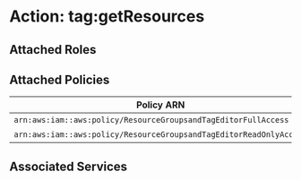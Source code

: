 # Action: tag:getResources

## Attached Roles

## Attached Policies

| Policy ARN | Policy Name |
|------------|-------------|
| `arn:aws:iam::aws:policy/ResourceGroupsandTagEditorFullAccess` | [ResourceGroupsandTagEditorFullAccess](../policies.md#resourcegroupsandtageditorfullaccess) |
| `arn:aws:iam::aws:policy/ResourceGroupsandTagEditorReadOnlyAccess` | [ResourceGroupsandTagEditorReadOnlyAccess](../policies.md#resourcegroupsandtageditorreadonlyaccess) |

## Associated Services

